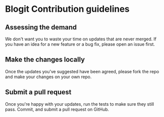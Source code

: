 # Blogit Contribution guidelines

## Assessing the demand

We don't want you to waste your time on updates that are never merged. If you have an idea for a new feature or a bug fix, please open an issue first. 

## Make the changes locally

Once the updates you've suggested have been agreed, please fork the repo and make your changes on your own repo.

## Submit a pull request

Once you're happy with your updates, run the tests to make sure they still pass. Commit, and submit a pull request on GitHub.